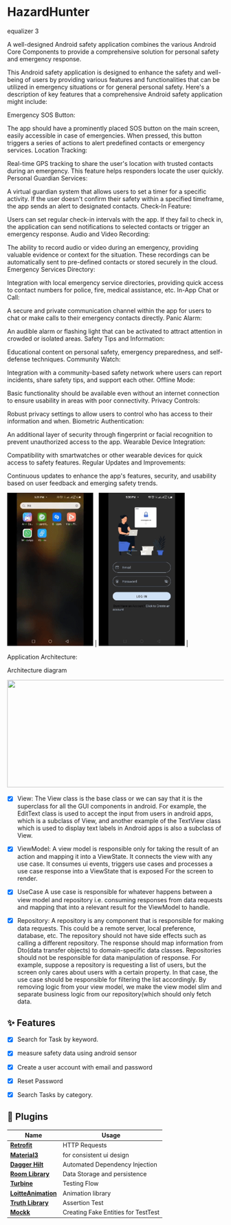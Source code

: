 # HazardHunter


equalizer 3





A well-designed Android safety application combines the various Android Core Components  to provide a comprehensive solution for personal safety and emergency response.

This Android safety application is designed to enhance the safety and well-being of users by providing various features and functionalities that can be utilized in emergency situations or for general personal safety. Here's a description of key features that a comprehensive Android safety application might include:

Emergency SOS Button:

The app should have a prominently placed SOS button on the main screen, easily accessible in case of emergencies. When pressed, this button triggers a series of actions to alert predefined contacts or emergency services.
Location Tracking:

Real-time GPS tracking to share the user's location with trusted contacts during an emergency. This feature helps responders locate the user quickly.
Personal Guardian Services:

A virtual guardian system that allows users to set a timer for a specific activity. If the user doesn't confirm their safety within a specified timeframe, the app sends an alert to designated contacts.
Check-In Feature:

Users can set regular check-in intervals with the app. If they fail to check in, the application can send notifications to selected contacts or trigger an emergency response.
Audio and Video Recording:

The ability to record audio or video during an emergency, providing valuable evidence or context for the situation. These recordings can be automatically sent to pre-defined contacts or stored securely in the cloud.
Emergency Services Directory:

Integration with local emergency service directories, providing quick access to contact numbers for police, fire, medical assistance, etc.
In-App Chat or Call:

A secure and private communication channel within the app for users to chat or make calls to their emergency contacts directly.
Panic Alarm:

An audible alarm or flashing light that can be activated to attract attention in crowded or isolated areas.
Safety Tips and Information:

Educational content on personal safety, emergency preparedness, and self-defense techniques.
Community Watch:

Integration with a community-based safety network where users can report incidents, share safety tips, and support each other.
Offline Mode:

Basic functionality should be available even without an internet connection to ensure usability in areas with poor connectivity.
Privacy Controls:

Robust privacy settings to allow users to control who has access to their information and when.
Biometric Authentication:

An additional layer of security through fingerprint or facial recognition to prevent unauthorized access to the app.
Wearable Device Integration:

Compatibility with smartwatches or other wearable devices for quick access to safety features.
Regular Updates and Improvements:

Continuous updates to enhance the app's features, security, and usability based on user feedback and emerging safety trends.







<img src="app/src/main/res/drawable/hazardhunt.gif" width="200"> | <img src="app/src/main/res/drawable/hazardhunt2.gif" width="200"> |

Application Architecture:

Architecture diagram

<img src="app/src/main/res/drawable/mvvm.gif" width="1000" height="250">


- [x] View:
The View class is the base class or we can say that it is the superclass for all the GUI components in android. For example, the EditText class is used to accept the input from users in android apps, which is a subclass of View, and another example of the TextView class which is used to display text labels in Android apps is also a subclass of View. 

- [x] ViewModel:
A view model is responsible only for taking the result of an action and mapping it into a ViewState. It connects the view with any use case. It consumes ui events, triggers use cases and processes a use case response into a ViewState that is exposed For the screen to render.

- [x] UseCase
 A use case is responsible for whatever happens between a view model and repository i.e. consuming responses from data requests and mapping that into a relevant result for the ViewModel to handle.

- [x] Repository:
A repository is any component that is responsible for making data requests. This could be a remote server, local preference, database, etc. The repository should not have side effects such as calling a different repository. The response should map information from Dto(data transfer objects) to domain-specific data classes.
 Repositories should not be responsible for data manipulation of response. For example, suppose a repository is requesting a list of users, but the screen only cares about users with a certain property. In that case, the use case should be responsible for filtering the list accordingly. By removing logic from your view model, we make the view model slim and separate business logic from our repository(which should only fetch data.





## ✨ Features
- [x] Search for Task by keyword.
- [x] measure safety data using android sensor
- [x] Create a user account with email and password
- [x] Reset Password 
- [x] Search Tasks by category.








## 🔌 Plugins

| Name                                                    | Usage                                               |
| ------------------------------------------------------- | --------------------------------------------------- |
| [**Retrofit**](https://square.github.io/retrofit/)      | HTTP Requests                                       |
| [**Material3**](https://bumptech.github.io/glide/)          | for consistent ui design                                |
| [**Dagger Hilt**](https://developer.android.com/training/dependency-injection/hilt-android/)| Automated Dependency Injection                |
| [**Room Library**](https://developer.android.com/jetpack/androidx/releases/room)| Data Storage and persistence|
| [**Turbine**](https://github.com/cashapp/turbine)| Testing Flow|
| [**LoitteAnimation**](https://airbnb.io/projects/lottie-android/)|Animation library|
| [**Truth Library**](https://truth.dev/)|Assertion Test|
| [**Mockk**](https://mockk.io/)|Creating Fake Entities for TestTest|



